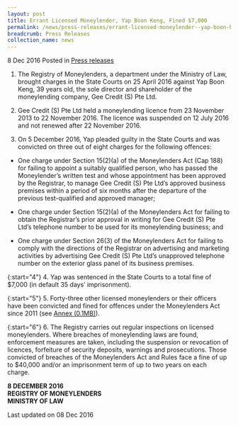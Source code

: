 ```yaml
---
layout: post
title: Errant Licensed Moneylender, Yap Boon Keng, Fined $7,000
permalink: /news/press-releases/errant-licensed-moneylender--yap-boon-keng--fined--7-000
breadcrumb: Press Releases
collection_name: news
---
```


8 Dec 2016 Posted in [Press releases](/news/press-releases)

1. The Registry of Moneylenders, a department under the Ministry of Law, brought charges in the State Courts on 25 April 2016 against Yap Boon Keng, 39 years old, the sole director and shareholder of the moneylending company, Gee Credit (S) Pte Ltd.

 

2. Gee Credit (S) Pte Ltd held a moneylending licence from 23 November 2013 to 22 November 2016. The licence was suspended on 12 July 2016 and not renewed after 22 November 2016.

 

3. On 5 December 2016, Yap pleaded guilty in the State Courts and was convicted on three out of eight charges for the following offences:

* One charge under Section 15(2)(a) of the Moneylenders Act (Cap 188) for failing to appoint a suitably qualified person, who has passed the Moneylender’s written test and whose appointment has been approved by the Registrar, to manage Gee Credit (S) Pte Ltd’s approved business premises within a period of six months after the departure of the previous test-qualified and approved manager;

* One charge under Section 15(2)(a) of the Moneylenders Act for failing to obtain the Registrar’s prior approval in writing for Gee Credit (S) Pte Ltd’s telephone number to be used for its moneylending business; and

* One charge under Section 26(3) of the Moneylenders Act for failing to comply with the directions of the Registrar on advertising and marketing activities by advertising Gee Credit (S) Pte Ltd’s unapproved telephone number on the exterior glass panel of its business premises.


{:start="4"}
4. Yap was sentenced in the State Courts to a total fine of $7,000 (in default 35 days’ imprisonment).

 
{:start="5"}
5. Forty-three other licensed moneylenders or their officers have been convicted and fined for offences under the Moneylenders Act since 2011 (see [Annex (0.1MB)](/files/news/press-releases/2016/12/YapAnnex.pdf)). 

 
{:start="6"}
6. The Registry carries out regular inspections on licensed moneylenders. Where breaches of moneylending laws are found, enforcement measures are taken, including the suspension or revocation of licences, forfeiture of security deposits, warnings and prosecutions. Those convicted of breaches of the Moneylenders Act and Rules face a fine of up to $40,000 and/or an imprisonment term of up to two years on each charge. 



**8 DECEMBER 2016**  
**REGISTRY OF MONEYLENDERS**  
**MINISTRY OF LAW**  

<p class="right-side-updated">Last updated on 08 Dec 2016</p>
